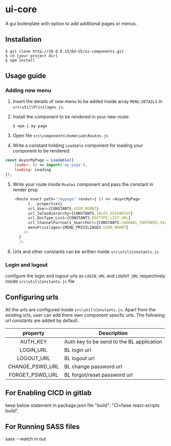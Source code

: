 # ui-core
A gui boilerplate with option to add additional pages or menus. 

## Installation  
  	$ git clone http://10.0.0.15/6d-UI/ui-components.git
    $ cd [your project dir]
	$ npm install
	
## Usage guide
### Adding new menu
1. Insert the details of new menu to be added inside array `MENU_DETAILS` in `src\util\Privilages.js`.
2. Install the component to be rendered in your new route:

    ```
    $ npm i my-page
    ```
    
3. Open file `src\components\home\sub\Routes.js`
4. Write a constant holding `Loadable` component for loading your component to be rendered:
```js
const AsyncMyPage = Loadable({
    loader: () => import('my-page'),
    loading: Loading
});
```
5. Write your route inside `Routes` component and pass the constant in render prop
```js
    <Route exact path="/mypage" render={ () => <AsyncMyPage
          {...properties}
          url_User={CONSTANTS.USER_MGMNT}
          url_SalesHierarchy={CONSTANTS.SALES_HIERARCHY}
          url_DocType_List={CONSTANTS.DOCTYPE.LIST_URL}
          url_ChannelPartners_SearchUrl={CONSTANTS.CHANNEL_PARTNERS.SEARCH_URL}
          menuPrivilages={MENU_PRIVILIAGES.USER_MGMNT}
        />
      }
      />
```
6. Urls and other constants can be written inside `src\util\Constants.js`
### Login and logout
configure the login and logout urls as `LOGIN_URL` and `LOGOUT_URL` respectively inside `src\util\Constants.js` file

## Configuring urls
All the urls are configured inside `src\util\Constants.js`. Apart from the existing urls, user can add there own component specfic urls. The following url constants are added by default.

| property | Description
|:---------------:|-------------|
| AUTH_KEY | Auth key to be send to the BL application
| LOGIN_URL | BL login url
| LOGOUT_URL | BL logout url
| CHANGE_PSWD_URL | BL change password url
| FORGET_PSWD_URL | BL forgot/reset password url

## For Enabling CICD in gitlab
keep below statement in package.json file
 "build": "CI=false react-scripts build",



## For Running SASS files
  sass --watch in:out
